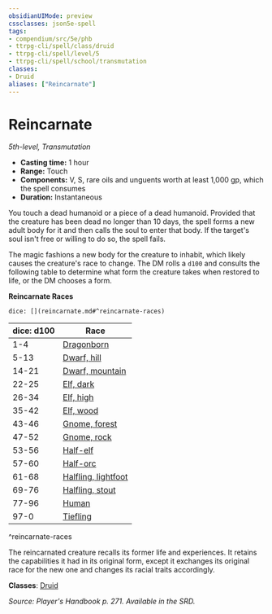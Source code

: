 ```yaml
---
obsidianUIMode: preview
cssclasses: json5e-spell
tags:
- compendium/src/5e/phb
- ttrpg-cli/spell/class/druid
- ttrpg-cli/spell/level/5
- ttrpg-cli/spell/school/transmutation
classes:
- Druid
aliases: ["Reincarnate"]
---
```

# Reincarnate
*5th-level, Transmutation*  

- **Casting time:** 1 hour
- **Range:** Touch
- **Components:** V, S, rare oils and unguents worth at least 1,000 gp, which the spell consumes
- **Duration:** Instantaneous

You touch a dead humanoid or a piece of a dead humanoid. Provided that the creature has been dead no longer than 10 days, the spell forms a new adult body for it and then calls the soul to enter that body. If the target's soul isn't free or willing to do so, the spell fails.

The magic fashions a new body for the creature to inhabit, which likely causes the creature's race to change. The DM rolls a `d100` and consults the following table to determine what form the creature takes when restored to life, or the DM chooses a form.

**Reincarnate Races**

`dice: [](reincarnate.md#^reincarnate-races)`

| dice: d100 | Race |
|------------|------|
| 1-4 | [Dragonborn](/3-Mechanics/CLI/races/dragonborn.md) |
| 5-13 | [Dwarf, hill](/3-Mechanics/CLI/races/dwarf-hill.md) |
| 14-21 | [Dwarf, mountain](/3-Mechanics/CLI/races/dwarf-mountain.md) |
| 22-25 | [Elf, dark](/3-Mechanics/CLI/races/elf-drow.md) |
| 26-34 | [Elf, high](/3-Mechanics/CLI/races/elf-high.md) |
| 35-42 | [Elf, wood](/3-Mechanics/CLI/races/elf-wood.md) |
| 43-46 | [Gnome, forest](/3-Mechanics/CLI/races/gnome-forest.md) |
| 47-52 | [Gnome, rock](/3-Mechanics/CLI/races/gnome-rock.md) |
| 53-56 | [Half-elf](/3-Mechanics/CLI/races/half-elf.md) |
| 57-60 | [Half-orc](/3-Mechanics/CLI/races/half-orc.md) |
| 61-68 | [Halfling, lightfoot](/3-Mechanics/CLI/races/halfling-lightfoot.md) |
| 69-76 | [Halfling, stout](/3-Mechanics/CLI/races/halfling-stout.md) |
| 77-96 | [Human](/3-Mechanics/CLI/races/human.md) |
| 97-0 | [Tiefling](/3-Mechanics/CLI/races/tiefling.md) |
^reincarnate-races

The reincarnated creature recalls its former life and experiences. It retains the capabilities it had in its original form, except it exchanges its original race for the new one and changes its racial traits accordingly.

**Classes**: [Druid](/3-Mechanics/CLI/classes/druid.md)

*Source: Player's Handbook p. 271. Available in the SRD.*
